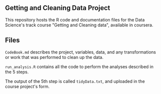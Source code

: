 ## Getting and Cleaning Data Project

This repository hosts the R code and documentation files for the Data Science's track course "Getting and Cleaning data", available in coursera.

## Files

`CodeBook.md` describes the project, variables, data, and any transformations or work that was performed to clean up the data.

`run_analysis.R` contains all the code to perform the analyses described in the 5 steps.

The output of the 5th step is called `tidyData.txt`, and uploaded in the course project's form.
